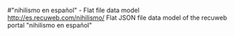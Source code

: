 #"nihilismo en español" - Flat file data model
http://es.recuweb.com/nihilismo/
Flat JSON file data model of the recuweb portal "nihilismo en español"
